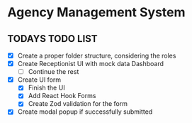 # Agency Management System

## TODAYS TODO LIST

- [x] Create a proper folder structure, considering the roles
- [x] Create Receptionist UI with mock data Dashboard
    - [ ] Continue the rest
- [x] Create UI form
    - [x] Finish the UI
    - [x] Add React Hook Forms
    - [x] Create Zod validation for the form
- [x] Create modal popup if successfully submitted
